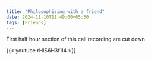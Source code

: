 ```yaml
---
title: "Philosophizing with a friend"
date: 2024-11-10T11:49:00+05:30
tags: [Friends]
---  
```


First half hour section of this call recording are cut down

{{< youtube rHlS6H3f1I4 >}}
